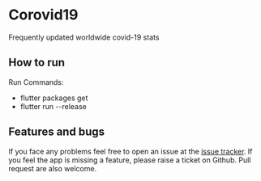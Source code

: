 # Corovid19

Frequently updated worldwide covid-19 stats 

## How to run

Run Commands: 
* flutter packages get
* flutter run --release


## Features and bugs

If you face any problems feel free to open an issue at the [issue tracker][tracker]. If you feel the app is missing a feature, please raise a ticket on Github. Pull request are also welcome.

[tracker]: https://github.com/BaderEddineOuaich/codelib/issues
